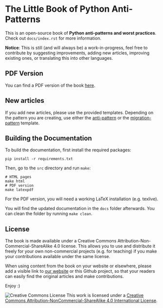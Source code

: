 # The Little Book of Python Anti-Patterns

This is an open-source book of **Python anti-patterns and worst practices**. Check out `docs/index.rst` for more information.

**Notice**: This is still (and will always be) a work-in-progress, feel free to contribute by suggesting improvements, adding new articles, improving existing ones, or translating this into other languages.

## PDF Version

You can find a PDF version of the book [here](./docs/The-Little-Book-Of-Python-Anti-Patterns.pdf).

## New articles
If you add new articles, please use the provided templates. Depending on the pattern you are creating, use either the [anti-pattern](templates/anti_pattern.rst) or the [migration-pattern](templates/migration_pattern.rst) template.

## Building the Documentation

To build the documentation, first install the required packages:

    pip install -r requirements.txt

Then, go to the `src` directory and run `make`:

    # HTML pages
    make html
    # PDF version
    make latexpdf

For the PDF version, you will need a working LaTeX installation (e.g. texlive).

You will find the updated documentation in the `docs` folder afterwards. You can clean the folder by running `make clean`.

## License

The book is made available under a Creative Commons Attribution-Non-Commercial-ShareAlike 4.0 license. This allows you to use and distribute it freely for your own non-commercial projects (e.g. for teaching) if you make your contributions available under the same license.

When using content from the book on your website or elsewhere, please add a visible link to [our website](http://docs.quantifiedcode.com/python-anti-patterns) or this Github project, so that your readers can easily find the original articles and make contributions.

Enjoy :)

![Creative Commons License](https://i.creativecommons.org/l/by-nc-sa/4.0/80x15.png) This work is licensed under a [Creative Commons Attribution-NonCommercial-ShareAlike 4.0 International License](http://creativecommons.org/licenses/by-nc-sa/4.0/).
